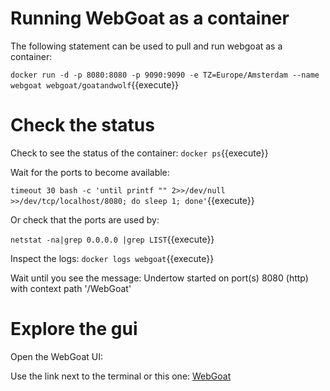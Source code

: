 # Running WebGoat as a container

The following statement can be used to pull and run webgoat as a container:

`docker run -d -p 8080:8080 -p 9090:9090 -e TZ=Europe/Amsterdam --name webgoat webgoat/goatandwolf`{{execute}}

# Check the status
Check to see the status of the container:
`docker ps`{{execute}}

Wait for the ports to become available:

`timeout 30 bash -c 'until printf "" 2>>/dev/null >>/dev/tcp/localhost/8080; do sleep 1; done'`{{execute}}

Or check that the ports are used by:

`netstat -na|grep 0.0.0.0 |grep LIST`{{execute}}

Inspect the logs:
`docker logs webgoat`{{execute}}

Wait until you see the message:
Undertow started on port(s) 8080 (http) with context path '/WebGoat'

# Explore the gui

Open the WebGoat UI:

Use the link next to the terminal or this one: [WebGoat](https://[[HOST_SUBDOMAIN]]-8080-[[KATACODA_HOST]].environments.katacoda.com/WebGoat)
